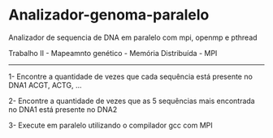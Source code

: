 # Analizador-genoma-paralelo
Analizador de sequencia de DNA em paralelo com mpi, openmp e pthread


Trabalho II - Mapeamnto genético - Memória Distribuída - MPI

-----------------------------

1- Encontre a quantidade de vezes que cada sequência está presente no DNA1
    ACGT, ACTG, ...  

2- Encontre a quantidade de vezes que as 5 sequências mais encontrada no DNA1 está presente no DNA2

3- Execute em paralelo utilizando o compilador gcc com MPI
